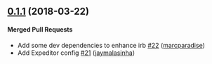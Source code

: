 <!-- latest_release 0.1.1 -->
## [0.1.1](https://github.com/chef/chef-workstation/tree/0.1.1) (2018-03-22)

#### Merged Pull Requests
- Add some dev dependencies to enhance irb [#22](https://github.com/chef/chef-workstation/pull/22) ([marcparadise](https://github.com/marcparadise))
- Add Expeditor config [#21](https://github.com/chef/chef-workstation/pull/21) ([jaymalasinha](https://github.com/jaymalasinha))
<!-- latest_release -->